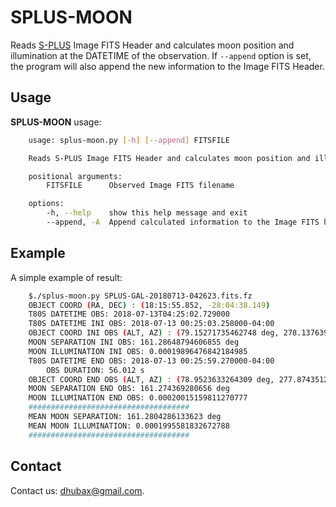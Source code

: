 SPLUS-MOON
==========

Reads [S-PLUS](https://splus.cloud/) Image FITS Header and calculates moon position and illumination at the DATETIME of the observation. If `--append` option is set, the program will also append the new information to the Image FITS Header.

Usage
-----

**SPLUS-MOON** usage:
```bash
	usage: splus-moon.py [-h] [--append] FITSFILE

	Reads S-PLUS Image FITS Header and calculates moon position and illumination at the DATETIME of the observation.

	positional arguments:
  		FITSFILE      Observed Image FITS filename

	options:
  		-h, --help    show this help message and exit
  		--append, -A  Append calculated information to the Image FITS header
```

Example
-------

A simple example of result:
```bash
	$./splus-moon.py SPLUS-GAL-20180713-042623.fits.fz 
	OBJECT COORD (RA, DEC) : (18:15:55.852, -28:04:38.149)
	T80S DATETIME OBS: 2018-07-13T04:25:02.729000
	T80S DATETIME INI OBS: 2018-07-13 00:25:03.258000-04:00
	OBJECT COORD INI OBS (ALT, AZ) : (79.15271735462748 deg, 278.13763912778046 deg)
	MOON SEPARATION INI OBS: 161.28648794606855 deg
	MOON ILLUMINATION INI OBS: 0.00019896476842184985
	T80S DATETIME END OBS: 2018-07-13 00:25:59.270000-04:00
		OBS DURATION: 56.012 s
	OBJECT COORD END OBS (ALT, AZ) : (78.9523633264309 deg, 277.87435125012064 deg)
	MOON SEPARATION END OBS: 161.274369280656 deg
	MOON ILLUMINATION END OBS: 0.00020015159811270777
	####################################
	MEAN MOON SEPARATION: 161.2804286133623 deg
	MEAN MOON ILLUMINATION: 0.0001995581832672788
	####################################
```

Contact
-------
	
Contact us: [dhubax@gmail.com](mailto:dhubax@gmail.com).
